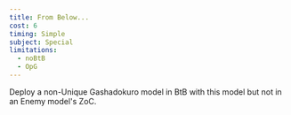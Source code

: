 ```yaml
---
title: From Below...
cost: 6
timing: Simple
subject: Special
limitations:
  - noBtB
  - OpG
---
```

Deploy a non-Unique Gashadokuro model in BtB with this model but not in an Enemy model's ZoC.